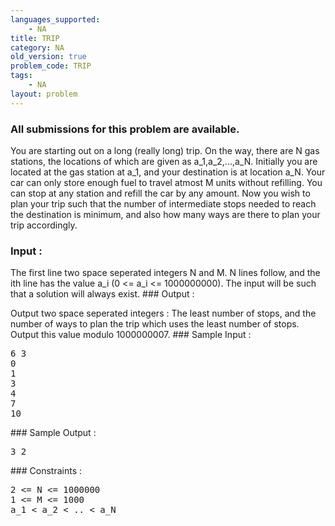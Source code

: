 ```yaml
---
languages_supported:
    - NA
title: TRIP
category: NA
old_version: true
problem_code: TRIP
tags:
    - NA
layout: problem
---
```

###  All submissions for this problem are available. 

You are starting out on a long (really long) trip. On the way, there are N gas stations, the locations of which are given as a\_1,a\_2,...,a\_N. Initially you are located at the gas station at a\_1, and your destination is at location a\_N. Your car can only store enough fuel to travel atmost M units without refilling. You can stop at any station and refill the car by any amount. Now you wish to plan your trip such that the number of intermediate stops needed to reach the destination is minimum, and also how many ways are there to plan your trip accordingly.

### Input : 

The first line two space seperated integers N and M. N lines follow, and the ith line has the value a\_i (0 <= a\_i <= 1000000000). The input will be such that a solution will always exist. ### Output : 

Output two space seperated integers : The least number of stops, and the number of ways to plan the trip which uses the least number of stops. Output this value modulo 1000000007. ### Sample Input :

<pre>
6 3
0
1
3
4
7
10
</pre>### Sample Output :

<pre>
3 2
</pre>### Constraints :

<pre>
2 <= N <= 1000000
1 <= M <= 1000
a_1 < a_2 < .. < a_N

</pre>